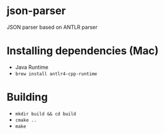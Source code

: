 # json-parser
JSON parser based on ANTLR parser


# Installing dependencies (Mac)

- Java Runtime
- `brew install antlr4-cpp-runtime`

# Building

- `mkdir build && cd build`
- `cmake ..`
- `make`
